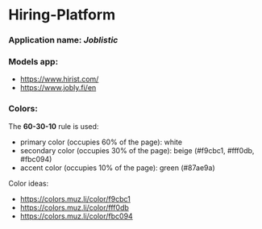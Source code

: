 # Hiring-Platform

### Application name: *Joblistic*

### Models app: 
* https://www.hirist.com/
* https://www.jobly.fi/en

### Colors:
The **60-30-10** rule is used:
* primary color (occupies 60% of the page): white
* secondary color (occupies 30% of the page): beige (#f9cbc1, #fff0db, #fbc094)
* accent color (occupies 10% of the page): green (#87ae9a)

Color ideas:
* https://colors.muz.li/color/f9cbc1
* https://colors.muz.li/color/fff0db
* https://colors.muz.li/color/fbc094
